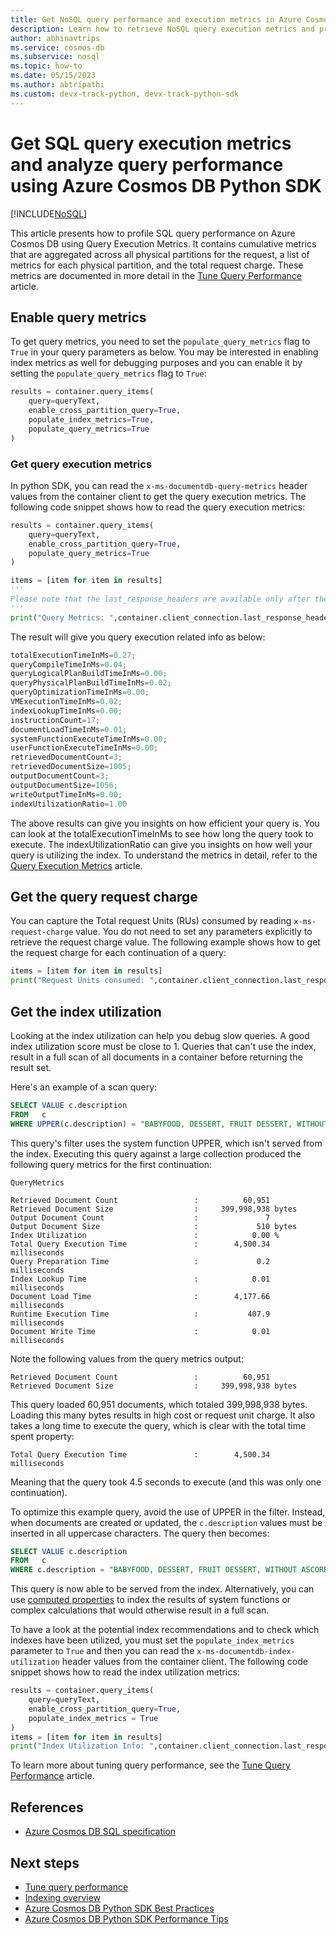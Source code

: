 ```yaml
---
title: Get NoSQL query performance and execution metrics in Azure Cosmos DB using Python SDK
description: Learn how to retrieve NoSQL query execution metrics and profile NoSQL query performance of Azure Cosmos DB requests.
author: abhinavtrips
ms.service: cosmos-db
ms.subservice: nosql
ms.topic: how-to
ms.date: 05/15/2023
ms.author: abtripathi
ms.custom: devx-track-python, devx-track-python-sdk
---
```

# Get SQL query execution metrics and analyze query performance using Azure Cosmos DB Python SDK
[!INCLUDE[NoSQL](../includes/appliesto-nosql.md)]

This article presents how to profile SQL query performance on Azure Cosmos DB using Query Execution Metrics. It contains cumulative metrics that are aggregated across all physical partitions for the request, a list of metrics for each physical partition, and the total request charge. These metrics are documented in more detail in the [Tune Query Performance](./query-metrics.md#query-execution-metrics) article.

## Enable query metrics

To get query metrics, you need to set the ```populate_query_metrics``` flag to ```True``` in your query parameters as below. You may be interested in enabling index metrics as well for debugging purposes and you can enable it by setting the ```populate_query_metrics``` flag to ```True```:

```python
results = container.query_items(
    query=queryText,
    enable_cross_partition_query=True,
    populate_index_metrics=True,
    populate_query_metrics=True
)
```


### Get query execution metrics
In python SDK, you can read the ```x-ms-documentdb-query-metrics``` header values from the container client to get the query execution metrics. The following code snippet shows how to read the query execution metrics:

```python
results = container.query_items(
    query=queryText,
    enable_cross_partition_query=True,
    populate_query_metrics=True
)

items = [item for item in results]
'''
Please note that the last_response_headers are available only after the first iteration of the results as the query execution starts only when result iteration begins
'''
print("Query Metrics: ",container.client_connection.last_response_headers['x-ms-documentdb-query-metrics'])
```

The result will give you query execution related info as below:
```python
totalExecutionTimeInMs=0.27;
queryCompileTimeInMs=0.04;
queryLogicalPlanBuildTimeInMs=0.00;
queryPhysicalPlanBuildTimeInMs=0.02;
queryOptimizationTimeInMs=0.00;
VMExecutionTimeInMs=0.02;
indexLookupTimeInMs=0.00;
instructionCount=17;
documentLoadTimeInMs=0.01;
systemFunctionExecuteTimeInMs=0.00;
userFunctionExecuteTimeInMs=0.00;
retrievedDocumentCount=3;
retrievedDocumentSize=1005;
outputDocumentCount=3;
outputDocumentSize=1056;
writeOutputTimeInMs=0.00;
indexUtilizationRatio=1.00
```

The above results can give you insights on how efficient your query is. You can look at the totalExecutionTimeInMs to see how long the query took to execute. The indexUtilizationRatio can give you insights on how well your query is utilizing the index. 
To understand the metrics in detail, refer to the [Query Execution Metrics](./query-metrics.md#query-execution-metrics) article.


## Get the query request charge

You can capture the Total request Units (RUs) consumed by reading ```x-ms-request-charge``` value. You do not need to set any parameters explicitly to retrieve the request charge value. The following example shows how to get the request charge for each continuation of a query:

```python
items = [item for item in results]
print("Request Units consumed: ",container.client_connection.last_response_headers['x-ms-request-charge'])
```


## Get the index utilization

Looking at the index utilization can help you debug slow queries. A good index utilization score must be close to 1. Queries that can't use the index, result in a full scan of all documents in a container before returning the result set.

Here's an example of a scan query:

```sql
SELECT VALUE c.description 
FROM   c 
WHERE UPPER(c.description) = "BABYFOOD, DESSERT, FRUIT DESSERT, WITHOUT ASCORBIC ACID, JUNIOR"
```

This query's filter uses the system function UPPER, which isn't served from the index. Executing this query against a large collection produced the following query metrics for the first continuation:

```
QueryMetrics

Retrieved Document Count                 :          60,951
Retrieved Document Size                  :     399,998,938 bytes
Output Document Count                    :               7
Output Document Size                     :             510 bytes
Index Utilization                        :            0.00 %
Total Query Execution Time               :        4,500.34 milliseconds
Query Preparation Time                   :             0.2 milliseconds
Index Lookup Time                        :            0.01 milliseconds
Document Load Time                       :        4,177.66 milliseconds
Runtime Execution Time                   :           407.9 milliseconds
Document Write Time                      :            0.01 milliseconds
```

Note the following values from the query metrics output:

```
Retrieved Document Count                 :          60,951
Retrieved Document Size                  :     399,998,938 bytes
```

This query loaded 60,951 documents, which totaled 399,998,938 bytes. Loading this many bytes results in high cost or request unit charge. It also takes a long time to execute the query, which is clear with the total time spent property:

```
Total Query Execution Time               :        4,500.34 milliseconds
```

Meaning that the query took 4.5 seconds to execute (and this was only one continuation).

To optimize this example query, avoid the use of UPPER in the filter. Instead, when documents are created or updated, the `c.description` values must be inserted in all uppercase characters. The query then becomes: 

```sql
SELECT VALUE c.description 
FROM   c 
WHERE c.description = "BABYFOOD, DESSERT, FRUIT DESSERT, WITHOUT ASCORBIC ACID, JUNIOR"
```

This query is now able to be served from the index. Alternatively, you can use [computed properties](query/computed-properties.md) to index the results of system functions or complex calculations that would otherwise result in a full scan.

To have a look at the potential index recommendations and to check which indexes have been utilized, you must set the ```populate_index_metrics``` parameter to ```True``` and then you can read the ```x-ms-documentdb-index-utilization``` header values from the container client. The following code snippet shows how to read the index utilization metrics:

```python
results = container.query_items(
    query=queryText,
    enable_cross_partition_query=True,
    populate_index_metrics = True
)
items = [item for item in results]
print("Index Utilization Info: ",container.client_connection.last_response_headers['x-ms-cosmos-index-utilization'])

```

To learn more about tuning query performance, see the [Tune Query Performance](./query-metrics.md) article.

## <a id="References"></a>References

- [Azure Cosmos DB SQL specification](query/getting-started.md)


## Next steps

- [Tune query performance](query-metrics.md)
- [Indexing overview](../index-overview.md)
- [Azure Cosmos DB Python SDK Best Practices](https://learn.microsoft.com/azure/cosmos-db/nosql/best-practice-python)
- [Azure Cosmos DB Python SDK Performance Tips](https://learn.microsoft.com/azure/cosmos-db/nosql/performance-tips-python-sdk)

